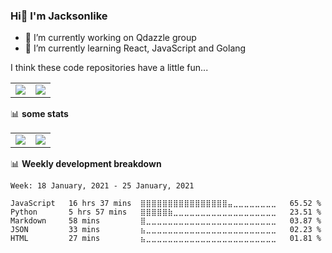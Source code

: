 ### Hi👋 I'm Jacksonlike

- 🔭 I’m currently working on Qdazzle group
- 🌱 I’m currently learning React, JavaScript and Golang


I think these code repositories have a little fun...

<table>
  <tbody>
    <tr>
      <td>
        <a href="https://github.com/Jacksonlike/source-code-redux">
          <img align="center" src="https://github-readme-stats.vercel.app/api/pin/?username=Jacksonlike&repo=source-code-redux&theme=buefy" />
        </a>
      </td>
       <td>
        <a href="https://github.com/Jacksonlike/translate-commandline">
          <img align="center" src="https://github-readme-stats.vercel.app/api/pin/?username=Jacksonlike&repo=translate-commandline&theme=buefy" />
        </a>
      </td>
    </tr>
  </tbody>
</table>

📊 **some stats**

<table>
  <tbody>
    <tr>
      <td>
          <img align="center" src="https://github-readme-stats.vercel.app/api?username=Jacksonlike&theme=buefy&show_icons=true" />
      </td>
       <td>
          <img align="center" src="https://github-readme-stats.vercel.app/api/top-langs/?username=Jacksonlike&theme=buefy&layout=compact" />
      </td>
    </tr>
  </tbody>
</table>

📊 **Weekly development breakdown**

<!--START_SECTION:waka-->
```text
Week: 18 January, 2021 - 25 January, 2021

JavaScript   16 hrs 37 mins  ⣿⣿⣿⣿⣿⣿⣿⣿⣿⣿⣿⣿⣿⣿⣿⣿⣤⣀⣀⣀⣀⣀⣀⣀⣀   65.52 % 
Python       5 hrs 57 mins   ⣿⣿⣿⣿⣿⣷⣀⣀⣀⣀⣀⣀⣀⣀⣀⣀⣀⣀⣀⣀⣀⣀⣀⣀⣀   23.51 % 
Markdown     58 mins         ⣿⣀⣀⣀⣀⣀⣀⣀⣀⣀⣀⣀⣀⣀⣀⣀⣀⣀⣀⣀⣀⣀⣀⣀⣀   03.87 % 
JSON         33 mins         ⣦⣀⣀⣀⣀⣀⣀⣀⣀⣀⣀⣀⣀⣀⣀⣀⣀⣀⣀⣀⣀⣀⣀⣀⣀   02.23 % 
HTML         27 mins         ⣦⣀⣀⣀⣀⣀⣀⣀⣀⣀⣀⣀⣀⣀⣀⣀⣀⣀⣀⣀⣀⣀⣀⣀⣀   01.81 % 
```
<!--END_SECTION:waka-->
